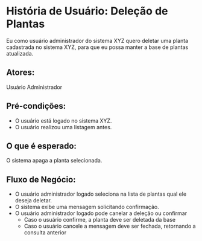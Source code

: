 # História de Usuário: Deleção de Plantas
Eu como usuário administrador do sistema XYZ quero deletar uma planta cadastrada no sistema XYZ, para que eu possa manter a base de plantas atualizada.

## Atores:
Usuário Administrador

## Pré-condições:
- O usuário está logado no sistema XYZ.
- O usuário realizou uma listagem antes.

## O que é esperado:
O sistema apaga a planta selecionada.

## Fluxo de Negócio:
- O usuário administrador logado seleciona na lista de plantas qual ele deseja deletar.
- O sistema exibe uma mensagem solicitando confirmação.
- O usuário administrador logado pode canelar a deleção ou confirmar
  - Caso o usuário confirme, a planta deve ser deletada da base
  - Caso o usuário cancele a mensagem deve ser fechada, retornando a consulta anterior
